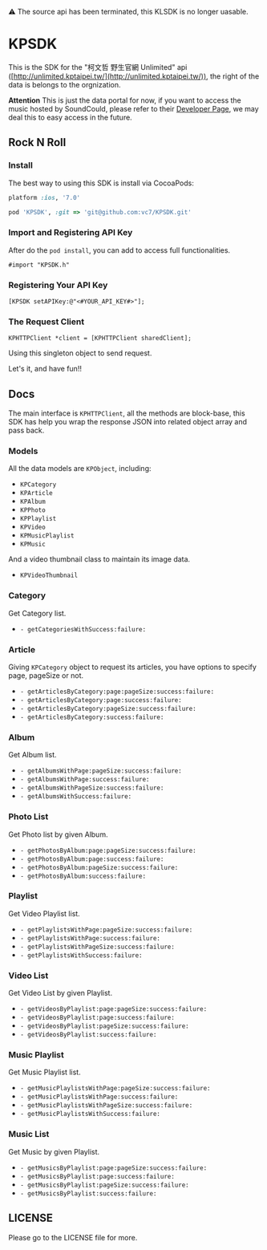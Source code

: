 :warning: The source api has been terminated, this KLSDK is no longer uasable.

# KPSDK

This is the SDK for the "柯文哲 野生官網 Unlimited" api ([http://unlimited.kptaipei.tw/](http://unlimited.kptaipei.tw/)), the right of the data is belongs to the orgnization. 

**Attention** This is just the data portal for now, if you want to access the music hosted by SoundCould, please refer to their [Developer Page](https://developers.soundcloud.com/), we may deal this to easy access in the future.

## Rock N Roll

### Install

The best way to using this SDK is install via CocoaPods:

``` ruby
platform :ios, '7.0'

pod 'KPSDK', :git => 'git@github.com:vc7/KPSDK.git'
```

### Import and Registering API Key

After do the `pod install`, you can add to access full functionalities.

``` objc
#import "KPSDK.h"
```

### Registering Your API Key

``` objc
[KPSDK setAPIKey:@"<#YOUR_API_KEY#>"];
```

### The Request Client

``` objc
KPHTTPClient *client = [KPHTTPClient sharedClient];
```

Using this singleton object to send request.

Let's it, and have fun!!

## Docs

The main interface is `KPHTTPClient`, all the methods are block-base, this SDK has help you wrap the response JSON into related object array and pass back.

### Models

All the data models are `KPObject`, including:

- `KPCategory`
- `KPArticle`
- `KPAlbum`
- `KPPhoto`
- `KPPlaylist`
- `KPVideo`
- `KPMusicPlaylist`
- `KPMusic`

And a video thumbnail class to maintain its image data.

- `KPVideoThumbnail`

### Category

Get Category list.

- `- getCategoriesWithSuccess:failure:`

### Article

Giving `KPCategory` object to request its articles, you have options to specify page, pageSize or not.

- `- getArticlesByCategory:page:pageSize:success:failure:`
- `- getArticlesByCategory:page:success:failure:`
- `- getArticlesByCategory:pageSize:success:failure:`
- `- getArticlesByCategory:success:failure:`

### Album

Get Album list.

- `- getAlbumsWithPage:pageSize:success:failure:`
- `- getAlbumsWithPage:success:failure:`
- `- getAlbumsWithPageSize:success:failure:`
- `- getAlbumsWithSuccess:failure:`

### Photo List

Get Photo list by given Album.

- `- getPhotosByAlbum:page:pageSize:success:failure:`
- `- getPhotosByAlbum:page:success:failure:`
- `- getPhotosByAlbum:pageSize:success:failure:`
- `- getPhotosByAlbum:success:failure:`

### Playlist

Get Video Playlist list.

- `- getPlaylistsWithPage:pageSize:success:failure:`
- `- getPlaylistsWithPage:success:failure:`
- `- getPlaylistsWithPageSize:success:failure:`
- `- getPlaylistsWithSuccess:failure:`

### Video List

Get Video List by given Playlist.

- `- getVideosByPlaylist:page:pageSize:success:failure:`
- `- getVideosByPlaylist:page:success:failure:`
- `- getVideosByPlaylist:pageSize:success:failure:`
- `- getVideosByPlaylist:success:failure:`

### Music Playlist

Get Music Playlist list.

- `- getMusicPlaylistsWithPage:pageSize:success:failure:`
- `- getMusicPlaylistsWithPage:success:failure:`
- `- getMusicPlaylistsWithPageSize:success:failure:`
- `- getMusicPlaylistsWithSuccess:failure:`

### Music List

Get Music by given Playlist.

- `- getMusicsByPlaylist:page:pageSize:success:failure:`
- `- getMusicsByPlaylist:page:success:failure:`
- `- getMusicsByPlaylist:pageSize:success:failure:`
- `- getMusicsByPlaylist:success:failure:`

## LICENSE

Please go to the LICENSE file for more.
